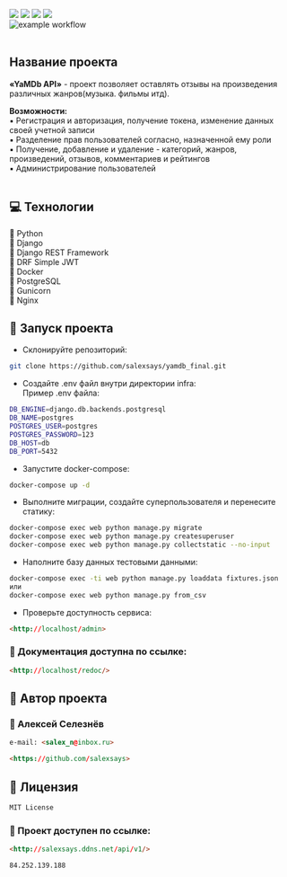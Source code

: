 ![](https://img.shields.io/badge/Python-3.7.5-blue) 
![](https://img.shields.io/badge/Django-2.2.16-green)
![](https://img.shields.io/badge/DjangoRestFramework-3.12.4-red)
![](https://img.shields.io/badge/Docker-3.8-yellow)
<br>
![example workflow](https://github.com/salexsays/yamdb_final/actions/workflows/yamdb_workflow.yml/badge.svg)
<br><br>
## Название проекта
**«YaMDb API»** - проект позволяет оставлять отзывы на произведения различных жанров(музыка. фильмы итд).

**Возможности:**<br>
:black_small_square: Регистрация и авторизация, получение токена, изменение данных своей учетной записи<br>
:black_small_square: Разделение прав пользователей согласно, назначенной ему роли<br>
:black_small_square: Получение, добавление и удаление - категорий, жанров, произведений, отзывов, комментариев и рейтингов<br>
:black_small_square: Администрирование пользователей<br><br>

## :computer: Технологии
:small_blue_diamond: Python <br>
:small_blue_diamond: Django <br>
:small_blue_diamond: Django REST Framework <br>
:small_blue_diamond: DRF Simple JWT <br>
:small_blue_diamond: Docker <br>
:small_blue_diamond: PostgreSQL <br>
:small_blue_diamond: Gunicorn <br>
:small_blue_diamond: Nginx <br>

## :rocket: Запуск проекта
- Склонируйте репозиторий:
```sh
git clone https://github.com/salexsays/yamdb_final.git
```
- Создайте .env файл внутри директории infra:<br>
Пример .env файла:
```sh
DB_ENGINE=django.db.backends.postgresql
DB_NAME=postgres
POSTGRES_USER=postgres
POSTGRES_PASSWORD=123
DB_HOST=db
DB_PORT=5432
```
-  Запустите docker-compose:
```sh
docker-compose up -d
```
- Выполните миграции, создайте суперпользователя и перенесите статику:
```sh
docker-compose exec web python manage.py migrate
docker-compose exec web python manage.py createsuperuser
docker-compose exec web python manage.py collectstatic --no-input
```
- Наполните базу данных тестовыми данными:
```sh
docker-compose exec -ti web python manage.py loaddata fixtures.json
или
docker-compose exec web python manage.py from_csv
```
- Проверьте доступность сервиса:
```html
<http://localhost/admin>
```
### :closed_book: Документация доступна по ссылке:
```html
<http://localhost/redoc/>
```

## :bust_in_silhouette: Автор проекта 

### :small_orange_diamond: Алексей Селезнёв
```html
e-mail: <salex_n@inbox.ru>
```
```html
<https://github.com/salexsays>
```
## :scroll: Лицензия
```sh
MIT License
```

### :wrench: Проект доступен по ссылке:
```html
<http://salexsays.ddns.net/api/v1/>

84.252.139.188
```
